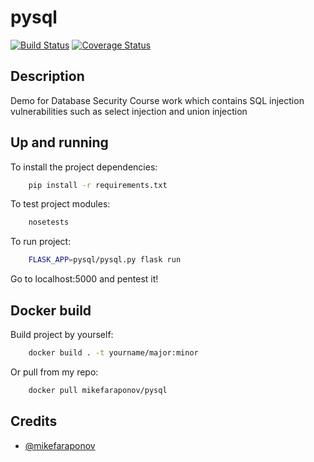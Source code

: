 # pysql
[![Build Status](https://travis-ci.org/mikefaraponov/pysql.svg?branch=master)](https://travis-ci.org/mikefaraponov/pysql) [![Coverage Status](https://coveralls.io/repos/github/mikefaraponov/pysql/badge.svg?branch=master)](https://coveralls.io/github/mikefaraponov/pysql?branch=master)
## Description
Demo for Database Security Course work which contains SQL injection vulnerabilities such as select injection and union injection

## Up and running
To install the project dependencies:
```sh
    pip install -r requirements.txt
```
To test project modules:
```sh
    nosetests
```
To run project:
```sh
    FLASK_APP=pysql/pysql.py flask run
```
Go to localhost:5000 and pentest it!

## Docker build
Build project by yourself:
```sh
    docker build . -t yourname/major:minor
```
Or pull from my repo:
```sh
    docker pull mikefaraponov/pysql
```

## Credits
* [@mikefaraponov](https://github.com/mikefaraponov)
